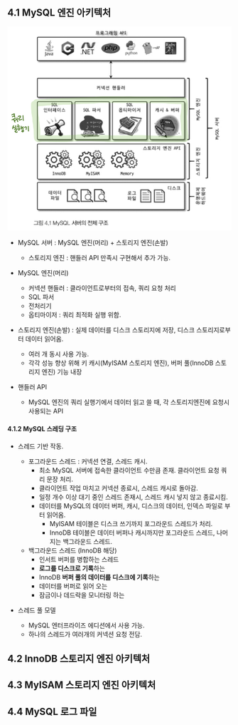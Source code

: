 ## 4.1 MySQL 엔진 아키텍처

![](https://github.com/rigyeonghong/dev-notes/blob/main/Real-MySQL/RealMySQL1%202.jpeg)

* MySQL 서버 : MySQL 엔진(머리) + 스토리지 엔진(손발)
	* 스토리지 엔진 : 핸들러 API 만족시 구현해서 추가 가능.

* MySQL 엔진(머리) 
	* 커넥션 핸들러 : 클라이언트로부터의 접속, 쿼리 요청 처리
	* SQL 파서
	* 전처리기
	* 옵티마이저 : 쿼리 최적화 실행 위함.

* 스토리지 엔진(손발)
	: 실제 데이터를 디스크 스토리지에 저장, 디스크 스토리지로부터 데이터 읽어옴.
	* 여러 개 동시 사용 가능.
	* 각각 성능 향상 위해 키 캐시(MyISAM 스토리지 엔진), 버퍼 풀(InnoDB 스토리지 엔진) 기능 내장

* 핸들러 API
	* MySQL 엔진의 쿼리 실행기에서 데이터 읽고 쓸 때, 각 스토리지엔진에 요청시 사용되는 API


#### 4.1.2 MySQL 스레딩 구조
* 스레드 기반 작동.
	* 포그라운드 스레드 : 커넥션 연결, 스레드 캐시.
		* 최소 MySQL 서버에 접속한 클라이언트 수만큼 존재. 클라이언트 요청 쿼리 문장 처리.
		* 클라이언트 작업 마치고 커넥션 종료시, 스레드 캐시로 돌아감.
		* 일정 개수 이상 대기 중인 스레드 존재시, 스레드 캐시 넣지 않고 종료시킴. 
		* 데이터를 MySQL의 데이터 버퍼, 캐시, 디스크의 데이터, 인덱스 파일로 부터 읽어옴.
			* MyISAM 테이블은 디스크 쓰기까지 포그라운드 스레드가 처리.
			* InnoDB 테이블은 데이터 버퍼나 캐시까지만 포그라운드 스레드, 나머지는 백그라운드 스레드.
	* 백그라운드 스레드 (InnoDB 해당)
		* 인서트 버퍼를 병합하는 스레드
		* **로그를 디스크로 기록**하는
		* InnoDB **버퍼 풀의 데이터를 디스크에 기록**하는
		* 데이터를 버퍼로 읽어 오는
		* 잠금이나 데드락을 모니터링 하는

* 스레드 풀 모델 
	* MySQL 엔터프라이즈 에디션에서 사용 가능.
	* 하나의 스레드가 여러개의 커넥션 요청 전담.

## 4.2 InnoDB 스토리지 엔진 아키텍처



## 4.3 MyISAM 스토리지 엔진 아키텍처



## 4.4 MySQL 로그 파일

